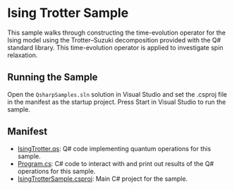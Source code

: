 ﻿---
page_type: sample
languages:
- qsharp
products:
- qdk
description: "This sample demonstrates how to use the Q# standard libraries to simulate the Ising model."
urlFragment: ising-trotter
---

# Ising Trotter Sample

This sample walks through constructing the time-evolution operator for the Ising model using the Trotter–Suzuki decomposition provided with the Q# standard library. This time-evolution operator is applied to investigate spin relaxation.

## Running the Sample

Open the `QsharpSamples.sln` solution in Visual Studio and set the .csproj file in the manifest as the startup project.
Press Start in Visual Studio to run the sample.

## Manifest

- [IsingTrotter.qs](./IsingTrotter.qs): Q# code implementing quantum operations for this sample.
- [Program.cs](./Program.cs): C# code to interact with and print out results of the Q# operations for this sample.
- [IsingTrotterSample.csproj](./IsingTrotterSample.csproj): Main C# project for the sample.
